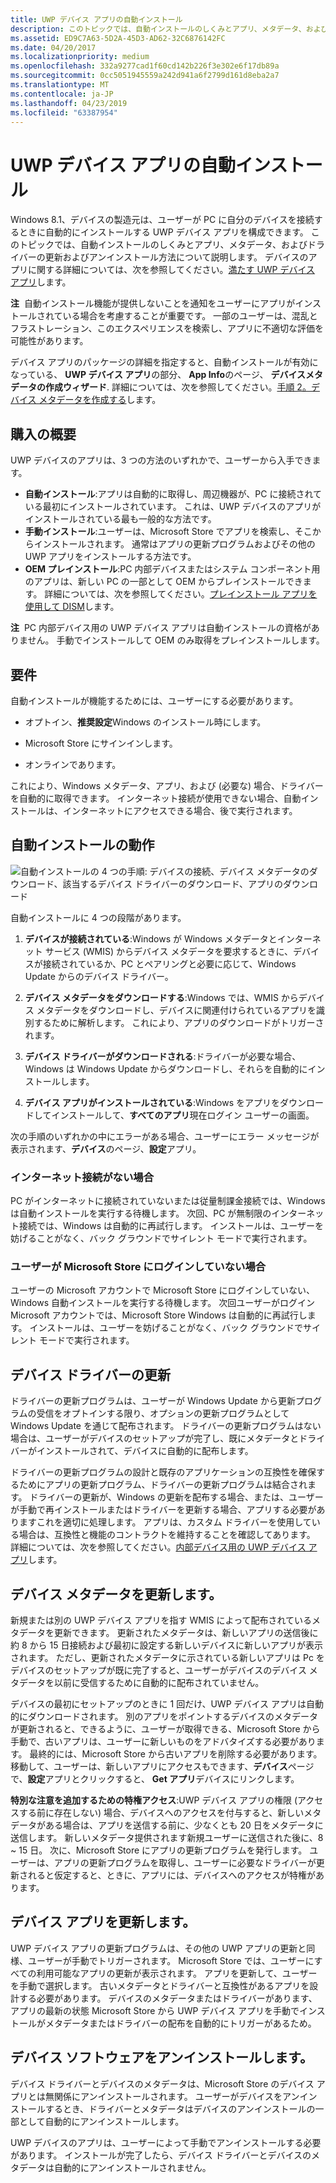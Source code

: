 ```yaml
---
title: UWP デバイス アプリの自動インストール
description: このトピックでは、自動インストールのしくみとアプリ、メタデータ、およびドライバーの更新およびアンインストール方法について説明します。
ms.assetid: ED9C7A63-5D2A-45D3-AD62-32C6876142FC
ms.date: 04/20/2017
ms.localizationpriority: medium
ms.openlocfilehash: 332a9277cad1f60cd142b226f3e302e6f17db89a
ms.sourcegitcommit: 0cc5051945559a242d941a6f2799d161d8eba2a7
ms.translationtype: MT
ms.contentlocale: ja-JP
ms.lasthandoff: 04/23/2019
ms.locfileid: "63387954"
---
```

# <a name="automatic-installation-for-uwp-device-apps"></a>UWP デバイス アプリの自動インストール


Windows 8.1、デバイスの製造元は、ユーザーが PC に自分のデバイスを接続するときに自動的にインストールする UWP デバイス アプリを構成できます。 このトピックでは、自動インストールのしくみとアプリ、メタデータ、およびドライバーの更新およびアンインストール方法について説明します。 デバイスのアプリに関する詳細については、次を参照してください。[満たす UWP デバイス アプリ](meet-uwp-device-apps.md)します。

**注**  自動インストール機能が提供しないことを通知をユーザーにアプリがインストールされている場合を考慮することが重要です。 一部のユーザーは、混乱とフラストレーション、このエクスペリエンスを検索し、アプリに不適切な評価を可能性があります。

 

デバイス アプリのパッケージの詳細を指定すると、自動インストールが有効になっている、 **UWP デバイス アプリ**の部分、 **App Info**のページ、 **デバイスメタデータの作成ウィザード**. 詳細については、次を参照してください。[手順 2。デバイス メタデータを作成する](step-2--create-device-metadata.md)します。

## <a name="span-idacquisitionoverviewspanspan-idacquisitionoverviewspanspan-idacquisitionoverviewspanacquisition-overview"></a><span id="Acquisition_overview"></span><span id="acquisition_overview"></span><span id="ACQUISITION_OVERVIEW"></span>購入の概要


UWP デバイスのアプリは、3 つの方法のいずれかで、ユーザーから入手できます。

-   **自動インストール**:アプリは自動的に取得し、周辺機器が、PC に接続されている最初にインストールされています。 これは、UWP デバイスのアプリがインストールされている最も一般的な方法です。
-   **手動インストール**:ユーザーは、Microsoft Store でアプリを検索し、そこからインストールされます。 通常はアプリの更新プログラムおよびその他の UWP アプリをインストールする方法です。
-   **OEM プレインストール**:PC 内部デバイスまたはシステム コンポーネント用のアプリは、新しい PC の一部として OEM からプレインストールできます。 詳細については、次を参照してください。[プレインストール アプリを使用して DISM](https://go.microsoft.com/fwlink/p/?LinkId=325524)します。

**注**  PC 内部デバイス用の UWP デバイス アプリは自動インストールの資格がありません。 手動でインストールして OEM のみ取得をプレインストールします。

 

## <a name="span-idrequirementsspanspan-idrequirementsspanspan-idrequirementsspanrequirements"></a><span id="Requirements"></span><span id="requirements"></span><span id="REQUIREMENTS"></span>要件


自動インストールが機能するためには、ユーザーにする必要があります。

-   オプトイン、**推奨設定**Windows のインストール時にします。

-   Microsoft Store にサインインします。

-   オンラインであります。

これにより、Windows メタデータ、アプリ、および (必要な) 場合、ドライバーを自動的に取得できます。 インターネット接続が使用できない場合、自動インストールは、インターネットにアクセスできる場合、後で実行されます。

## <a name="span-idhowautomaticinstallationworksspanspan-idhowautomaticinstallationworksspanspan-idhowautomaticinstallationworksspanhow-automatic-installation-works"></a><span id="How_automatic_installation_works"></span><span id="how_automatic_installation_works"></span><span id="HOW_AUTOMATIC_INSTALLATION_WORKS"></span>自動インストールの動作


![自動インストールの 4 つの手順: デバイスの接続、デバイス メタデータのダウンロード、該当するデバイス ドライバーのダウンロード、アプリのダウンロード](images/autoinstallbehindscenes.png)

自動インストールに 4 つの段階があります。

1.  **デバイスが接続されている**:Windows が Windows メタデータとインターネット サービス (WMIS) からデバイス メタデータを要求するときに、デバイスが接続されているか、PC とペアリングと必要に応じて、Windows Update からのデバイス ドライバー。

2.  **デバイス メタデータをダウンロードする**:Windows では、WMIS からデバイス メタデータをダウンロードし、デバイスに関連付けられているアプリを識別するために解析します。 これにより、アプリのダウンロードがトリガーされます。

3.  **デバイス ドライバーがダウンロードされる**:ドライバーが必要な場合、Windows は Windows Update からダウンロードし、それらを自動的にインストールします。

4.  **デバイス アプリがインストールされている**:Windows をアプリをダウンロードしてインストールして、**すべてのアプリ**現在ログイン ユーザーの画面。

次の手順のいずれかの中にエラーがある場合、ユーザーにエラー メッセージが表示されます、**デバイス**のページ、**設定**アプリ。

### <a name="span-idifthereisnointernetconnectionspanspan-idifthereisnointernetconnectionspanspan-idifthereisnointernetconnectionspanif-there-is-no-internet-connection"></a><span id="If_there_is_no_Internet_connection"></span><span id="if_there_is_no_internet_connection"></span><span id="IF_THERE_IS_NO_INTERNET_CONNECTION"></span>インターネット接続がない場合

PC がインターネットに接続されていないまたは従量制課金接続では、Windows は自動インストールを実行する待機します。 次回、PC が無制限のインターネット接続では、Windows は自動的に再試行します。 インストールは、ユーザーを妨げることがなく、バック グラウンドでサイレント モードで実行されます。

### <a name="span-idiftheuserisnotloggedintothewindowsstorespanspan-idiftheuserisnotloggedintothewindowsstorespanspan-idiftheuserisnotloggedintothewindowsstorespanif-the-user-is-not-logged-into-the-microsoft-store"></a><span id="If_the_user_is_not_logged_into_the_Windows_Store"></span><span id="if_the_user_is_not_logged_into_the_windows_store"></span><span id="IF_THE_USER_IS_NOT_LOGGED_INTO_THE_WINDOWS_STORE"></span>ユーザーが Microsoft Store にログインしていない場合

ユーザーの Microsoft アカウントで Microsoft Store にログインしていない、Windows 自動インストールを実行する待機します。 次回ユーザーがログイン Microsoft アカウントでは、Microsoft Store Windows は自動的に再試行します。 インストールは、ユーザーを妨げることがなく、バック グラウンドでサイレント モードで実行されます。

## <a name="span-idupdatingdevicedriversspanspan-idupdatingdevicedriversspanspan-idupdatingdevicedriversspanupdating-device-drivers"></a><span id="Updating_device_drivers"></span><span id="updating_device_drivers"></span><span id="UPDATING_DEVICE_DRIVERS"></span>デバイス ドライバーの更新


ドライバーの更新プログラムは、ユーザーが Windows Update から更新プログラムの受信をオプトインする限り、オプションの更新プログラムとして Windows Update を通じて配布されます。 ドライバーの更新プログラムはない場合は、ユーザーがデバイスのセットアップが完了し、既にメタデータとドライバーがインストールされて、デバイスに自動的に配布します。

ドライバーの更新プログラムの設計と既存のアプリケーションの互換性を確保するためにアプリの更新プログラム、ドライバーの更新プログラムは結合されます。 ドライバーの更新が、Windows の更新を配布する場合、または、ユーザーが手動で再インストールまたはドライバーを更新する場合、アプリする必要がありますこれを適切に処理します。 アプリは、カスタム ドライバーを使用している場合は、互換性と機能のコントラクトを維持することを確認してあります。 詳細については、次を参照してください。[内部デバイス用の UWP デバイス アプリ](uwp-device-apps-for-specialized-devices.md)します。

## <a name="span-idupdatingdevicemetadataspanspan-idupdatingdevicemetadataspanspan-idupdatingdevicemetadataspanupdating-device-metadata"></a><span id="Updating_device_metadata"></span><span id="updating_device_metadata"></span><span id="UPDATING_DEVICE_METADATA"></span>デバイス メタデータを更新します。


新規または別の UWP デバイス アプリを指す WMIS によって配布されているメタデータを更新できます。 更新されたメタデータは、新しいアプリの送信後に約 8 から 15 日接続および最初に設定する新しいデバイスに新しいアプリが表示されます。 ただし、更新されたメタデータに示されている新しいアプリは Pc をデバイスのセットアップが既に完了すると、ユーザーがデバイスのデバイス メタデータを以前に受信するために自動的に配布されていません。

デバイスの最初にセットアップのときに 1 回だけ、UWP デバイス アプリは自動的にダウンロードされます。 別のアプリをポイントするデバイスのメタデータが更新されると、できるように、ユーザーが取得できる、Microsoft Store から手動で、古いアプリは、ユーザーに新しいものをアドバタイズする必要があります。 最終的には、Microsoft Store から古いアプリを削除する必要があります。 移動して、ユーザーは、新しいアプリにアクセスもできます、**デバイス**ページで、**設定**アプリとクリックすると、 **Get アプリ**デバイスにリンクします。

**特別な注意を追加するための特権アクセス**:UWP デバイス アプリの権限 (アクセスする前に存在しない) 場合、デバイスへのアクセスを付与すると、新しいメタデータがある場合は、アプリを送信する前に、少なくとも 20 日をメタデータに送信します。 新しいメタデータ提供されます新規ユーザーに送信された後に、8 ~ 15 日。 次に、Microsoft Store にアプリの更新プログラムを発行します。 ユーザーは、アプリの更新プログラムを取得し、ユーザーに必要なドライバーが更新されると仮定すると、ときに、アプリには、デバイスへのアクセスが特権があります。

## <a name="span-idupdatingdeviceappsspanspan-idupdatingdeviceappsspanspan-idupdatingdeviceappsspanupdating-device-apps"></a><span id="Updating_device_apps"></span><span id="updating_device_apps"></span><span id="UPDATING_DEVICE_APPS"></span>デバイス アプリを更新します。


UWP デバイス アプリの更新プログラムは、その他の UWP アプリの更新と同様、ユーザーが手動でトリガーされます。 Microsoft Store では、ユーザーにすべての利用可能なアプリの更新が表示されます。 アプリを更新して、ユーザーを手動で選択します。 古いメタデータとドライバーと互換性があるアプリを設計する必要があります。 デバイスのメタデータまたはドライバーがあります、アプリの最新の状態 Microsoft Store から UWP デバイス アプリを手動でインストールがメタデータまたはドライバーの配布を自動的にトリガーがあるため。

## <a name="span-iduninstallingdevicesoftwarespanspan-iduninstallingdevicesoftwarespanspan-iduninstallingdevicesoftwarespanuninstalling-device-software"></a><span id="Uninstalling_device_software"></span><span id="uninstalling_device_software"></span><span id="UNINSTALLING_DEVICE_SOFTWARE"></span>デバイス ソフトウェアをアンインストールします。


デバイス ドライバーとデバイスのメタデータは、Microsoft Store のデバイス アプリとは無関係にアンインストールされます。 ユーザーがデバイスをアンインストールするとき、ドライバーとメタデータはデバイスのアンインストールの一部として自動的にアンインストールします。

UWP デバイスのアプリは、ユーザーによって手動でアンインストールする必要があります。 インストールが完了したら、デバイス ドライバーとデバイスのメタデータは自動的にアンインストールされません。

 

 





